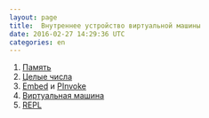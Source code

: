 ```yaml
---
layout: page
title:  Внутреннее устройство виртуальной машины
date: 2016-02-27 14:29:36 UTC
categories: en
---
```

1. [Память](?ru/internals/memory)
1. [Целые числа](?ru/internals/numbers)
1. [Embed](?ru/internals/embed) и [PInvoke](?ru/internals/pinvoke)
1. [Виртуальная машина](?ru/internals/olvm)
1. [REPL](?ru/internals/repl)
